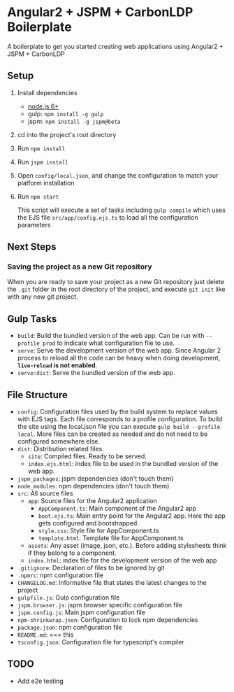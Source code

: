 # Angular2 + JSPM + CarbonLDP Boilerplate

A boilerplate to get you started creating web applications using Angular2 + JSPM + CarbonLDP

## Setup
1. Install dependencies
    - [node.js 6+](https://nodejs.org/en/)
    - gulp: `npm install -g gulp`
    - jspm: `npm install -g jspm@beta`
2. cd into the project's root directory
3. Run `npm install`
4. Run `jspm install`
5. Open `config/local.json`, and change the configuration to match your platform installation 
6. Run `npm start` 

    This script will execute a set of tasks including `gulp compile` which uses the EJS file `src/app/config.ejs.ts` to load all the configuration parameters

## Next Steps
### Saving the project as a new Git repository
When you are ready to save your project as a new Git repository just delete the `.git` folder in the root directory of the project, and execute `git init` like with any new git project.

## Gulp Tasks
- `build`: Build the bundled version of the web app. Can be run with `--profile prod` to indicate what configuration file to use.
- `serve`: Serve the development version of the web app. Since Angular 2 process to reload all the code can be heavy when doing development, **`live-reload` is not enabled**.
- `serve:dist`: Serve the bundled version of the web app.

## File Structure
- `config`: Configuration files used by the build system to replace values with EJS tags. Each file corresponds to a profile configuration. To build the site using the local.json file you can execute `gulp build --profile local`. More files can be created as needed and do not need to be configured somewhere else.
- `dist`: Distribution related files.
  - `site`: Compiled files. Ready to be served.
  - `index.ejs.html`: index file to be used in the bundled version of the web app.
- `jspm_packages`: jspm dependencies (don't touch them)
- `node_modules`: npm dependencies (don't touch them)
- `src`: All source files
  - `app`: Source files for the Angular2 application
    - `AppComponent.ts`: Main component of the Angular2 app
    - `boot.ejs.ts`: Main entry point for the Angular2 app. Here the app gets configured and bootstrapped.
    - `style.css`: Style file for AppComponent.ts
    - `template.html`: Template file for AppComponent.ts
  - `assets`: Any asset (image, json, etc.). Before adding stylesheets think if they belong to a component.
  - `index.html`: index file for the development version of the web app
- `.gitignore`: Declaration of files to be ignored by git
- `.npmrc`: npm configuration file
- `CHANGELOG.md`: Informative file that states the latest changes to the project
- `gulpfile.js`: Gulp configuration file
- `jspm.browser.js`: jspm browser specific configuration file
- `jspm.config.js`: Main jspm configuration file
- `npm-shrinkwrap.json`: Configuration to lock npm dependencies
- `package.json`: npm configuration file
- `README.md`: === this
- `tsconfig.json`: Configuration file for typescript's compiler

## TODO
- Add e2e testing
